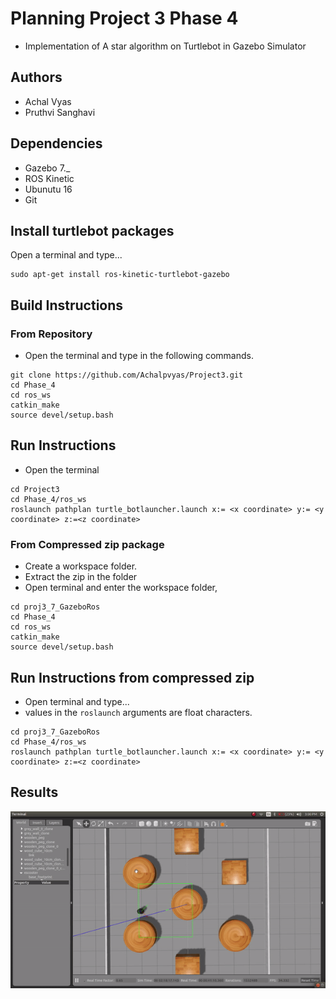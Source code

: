 # Planning Project 3 Phase 4
- Implementation of A star algorithm on Turtlebot in Gazebo Simulator

## Authors
- Achal Vyas
- Pruthvi Sanghavi

## Dependencies
- Gazebo 7._
- ROS Kinetic
- Ubunutu 16
- Git

## Install turtlebot packages
Open a terminal and type...
```
sudo apt-get install ros-kinetic-turtlebot-gazebo 
```

## Build Instructions

### From Repository
- Open the terminal and type in the following commands.
```
git clone https://github.com/Achalpvyas/Project3.git
cd Phase_4
cd ros_ws
catkin_make
source devel/setup.bash
```
## Run Instructions
- Open the terminal
```
cd Project3
cd Phase_4/ros_ws
roslaunch pathplan turtle_botlauncher.launch x:= <x coordinate> y:= <y coordinate> z:=<z coordinate>

```


### From Compressed zip package
- Create a workspace folder.
- Extract the zip in the <workspace> folder
- Open terminal and enter the workspace folder,

```
cd proj3_7_GazeboRos
cd Phase_4
cd ros_ws
catkin_make
source devel/setup.bash
```

## Run Instructions from compressed zip
- Open terminal and type...
- values in the ```roslaunch``` arguments are float characters.
```
cd proj3_7_GazeboRos
cd Phase_4/ros_ws
roslaunch pathplan turtle_botlauncher.launch x:= <x coordinate> y:= <y coordinate> z:=<z coordinate>
```

## Results
![result](https://github.com/Achalpvyas/Project3/blob/master/Phase_4/phase4result.gif)

